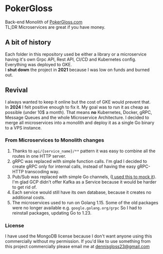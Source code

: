 # PokerGloss
Back-end Monolith of [PokerGloss.com](https://PokerGloss.com)  
TL;DR Microservices are great if you have money.
## A bit of history
Each folder in this repository used be either a library or a microservice having it's own
Grpc API, Rest API, CI/CD and Kubernetes config. Everything was deployed to GKE.   
I **shut down** the project in **2021** because I was low on funds and burned out.
## Revival
I always wanted to keep it online but the cost of GKE would prevent that.  
In **2024** I felt positive enough to fix it. My goal was to run it as cheap as possible (under 10$ a month). 
That means **no** Kubernetes, Docker, gRPC, Message Queues and the whole Microservice Architecture.
I decided to merge all microservices into a monolith and deploy it as a single Go binary to a VPS instance.
### From Microservices to Monolith changes
1. Thanks to `api/{service_name}/**` pattern it was easy to combine all the routes in one HTTP server.  
2. gRPC was replaced with simple function calls. I'm glad I decided to create gRPC only for internal calls, instead of having the easy gRPC-HTTP transcoding way. 
3. Pub/Sub was replaced with simple Go channels, ([I used this to mock it](https://github.com/glossd/memmq/blob/master/memmq.go)). I'm glad GCP didn't offer Kafka as a Service because it would be harder to get rid of.   
4. Each service would still have its own database, because it creates no additional costs.
5. The microservices used to run on Golang 1.15. Some of the old packages were no longer available e.g. `google.golang.org/grpc`
So I had to reinstall packages, updating Go to 1.23.

### License
I have used the MongoDB license because I don't want anyone using this commercially without my permission. 
If you'd like to use something from this project commercially please email me at dennisgloss23@gmail.com  